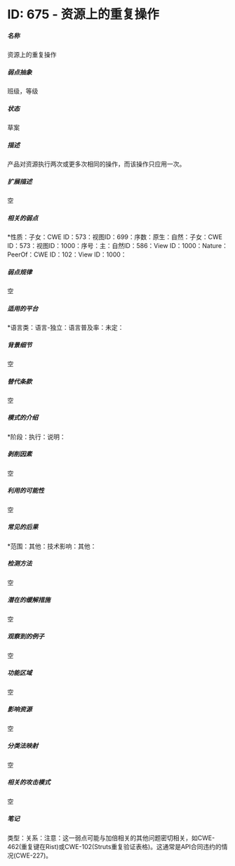 # ID: 675 - 资源上的重复操作
<h5>名称</h5>资源上的重复操作
<h5>弱点抽象</h5>班级，等级
<h5>状态</h5>草案
<h5>描述</h5>产品对资源执行两次或更多次相同的操作，而该操作只应用一次。
<h5>扩展描述</h5>空
<h5>相关的弱点</h5>*性质：子女：CWE ID：573：视图ID：699：序数：原生：自然：子女：CWE ID：573：视图ID：1000：序号：主：自然ID：586：View ID：1000：Nature：PeerOf：CWE ID：102：View ID：1000：
<h5>弱点规律</h5>空
<h5>适用的平台</h5>*语言类：语言-独立：语言普及率：未定：
<h5>背景细节</h5>空
<h5>替代条款</h5>空
<h5>模式的介绍</h5>*阶段：执行：说明：
<h5>剥削因素</h5>空
<h5>利用的可能性</h5>空
<h5>常见的后果</h5>*范围：其他：技术影响：其他：
<h5>检测方法</h5>空
<h5>潜在的缓解措施</h5>空
<h5>观察到的例子</h5>空
<h5>功能区域</h5>空
<h5>影响资源</h5>空
<h5>分类法映射</h5>空
<h5>相关的攻击模式</h5>空
<h5>笔记</h5>类型：关系：注意：这一弱点可能与加倍相关的其他问题密切相关，如CWE-462(重复键在Rist)或CWE-102(Struts重复验证表格)。这通常是API合同违约的情况(CWE-227)。

